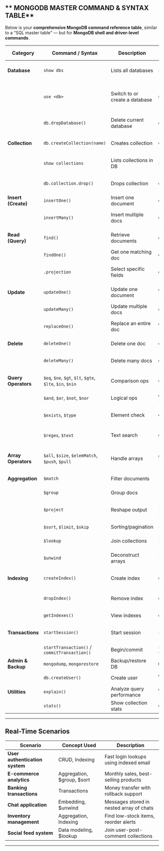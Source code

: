 


##  ** MONGODB MASTER COMMAND & SYNTAX TABLE**

Below is your **comprehensive MongoDB command reference table**, similar to a “SQL master table” — but for **MongoDB shell and driver-level commands**.

| **Category**        | **Command / Syntax**                                      | **Description**                | **Example**                                                                            | **Use Case**                | **Real-World Scenario**             |
| ------------------- | --------------------------------------------------------- | ------------------------------ | -------------------------------------------------------------------------------------- | --------------------------- | ----------------------------------- |
| **Database**        | `show dbs`                                                | Lists all databases            | `show dbs`                                                                             | Checking existing databases | View all databases on server        |
|                     | `use <db>`                                                | Switch to or create a database | `use shopDB`                                                                           | Create or connect to DB     | Create database for e-commerce site |
|                     | `db.dropDatabase()`                                       | Delete current database        | `db.dropDatabase()`                                                                    | Remove test DB              | Clean up unused test DB             |
| **Collection**      | `db.createCollection(name)`                               | Creates collection             | `db.createCollection("users")`                                                         | Create table equivalent     | Create collection for user data     |
|                     | `show collections`                                        | Lists collections in DB        | `show collections`                                                                     | View existing collections   | Check tables in current DB          |
|                     | `db.collection.drop()`                                    | Drops collection               | `db.users.drop()`                                                                      | Remove obsolete collection  | Delete old logs collection          |
| **Insert (Create)** | `insertOne()`                                             | Insert one document            | `db.users.insertOne({name:"John",age:25})`                                             | Add single record           | Insert one new user                 |
|                     | `insertMany()`                                            | Insert multiple docs           | `db.users.insertMany([{name:"A"}, {name:"B"}])`                                        | Bulk insert                 | Load bulk data from CSV             |
| **Read (Query)**    | `find()`                                                  | Retrieve documents             | `db.users.find({age:{$gt:20}})`                                                        | Get filtered records        | Get users older than 20             |
|                     | `findOne()`                                               | Get one matching doc           | `db.users.findOne({name:"John"})`                                                      | Single fetch                | Get one user by name                |
|                     | `.projection`                                             | Select specific fields         | `db.users.find({}, {name:1, _id:0})`                                                   | Field selection             | Get names only for UI list          |
| **Update**          | `updateOne()`                                             | Update one document            | `db.users.updateOne({name:"John"}, {$set:{age:30}})`                                   | Modify a single record      | Update user’s age                   |
|                     | `updateMany()`                                            | Update multiple docs           | `db.users.updateMany({}, {$set:{active:true}})`                                        | Bulk modify                 | Mark all users active               |
|                     | `replaceOne()`                                            | Replace an entire doc          | `db.users.replaceOne({name:"John"}, {name:"John", age:30})`                            | Overwrite data              | Replace outdated record             |
| **Delete**          | `deleteOne()`                                             | Delete one doc                 | `db.users.deleteOne({name:"John"})`                                                    | Remove one record           | Delete user account                 |
|                     | `deleteMany()`                                            | Delete many docs               | `db.users.deleteMany({active:false})`                                                  | Bulk delete                 | Remove inactive users               |
| **Query Operators** | `$eq`, `$ne`, `$gt`, `$lt`, `$gte`, `$lte`, `$in`, `$nin` | Comparison ops                 | `db.products.find({price:{$gt:100}})`                                                  | Filtering                   | Find all products > ₹100            |
|                     | `$and`, `$or`, `$not`, `$nor`                             | Logical ops                    | `db.users.find({$and:[{age:{$gt:18}}, {active:true}]})`                                | Complex filtering           | Find adult active users             |
|                     | `$exists`, `$type`                                        | Element check                  | `db.users.find({email:{$exists:true}})`                                                | Field presence              | Check if email field exists         |
|                     | `$regex`, `$text`                                         | Text search                    | `db.users.find({name:/John/i})`                                                        | Pattern matching            | Search user by name substring       |
| **Array Operators** | `$all`, `$size`, `$elemMatch`, `$push`, `$pull`           | Handle arrays                  | `db.students.find({grades:{$elemMatch:{score:{$gt:80}}}})`                             | Array queries               | Find students with >80 marks        |
| **Aggregation**     | `$match`                                                  | Filter documents               | `{ $match: { status: "A" }}`                                                           | Pipeline filtering          | Filter active orders                |
|                     | `$group`                                                  | Group docs                     | `{ $group: {_id:"$status", count:{$sum:1}}}`                                           | Aggregation                 | Count users per status              |
|                     | `$project`                                                | Reshape output                 | `{ $project: { name:1, total:{$sum:"$price"} }}`                                       | Projection                  | Return custom fields                |
|                     | `$sort`, `$limit`, `$skip`                                | Sorting/pagination             | `{ $sort: {price:-1}}`                                                                 | Order data                  | Show top 10 products                |
|                     | `$lookup`                                                 | Join collections               | `{ $lookup: { from:"orders", localField:"_id", foreignField:"user_id", as:"orders" }}` | Data join                   | Join users with orders              |
|                     | `$unwind`                                                 | Deconstruct arrays             | `{ $unwind: "$orders" }`                                                               | Expand arrays               | Flatten orders per user             |
| **Indexing**        | `createIndex()`                                           | Create index                   | `db.users.createIndex({email:1})`                                                      | Optimize queries            | Faster lookups by email             |
|                     | `dropIndex()`                                             | Remove index                   | `db.users.dropIndex("email_1")`                                                        | Cleanup                     | Remove unused index                 |
|                     | `getIndexes()`                                            | View indexes                   | `db.users.getIndexes()`                                                                | Check                       | Audit index setup                   |
| **Transactions**    | `startSession()`                                          | Start session                  | `session = db.getMongo().startSession()`                                               | Transaction start           | Begin multi-doc operation           |
|                     | `startTransaction()` / `commitTransaction()`              | Begin/commit                   | `session.startTransaction(); ... session.commitTransaction();`                         | Atomic operation            | Banking transfer                    |
| **Admin & Backup**  | `mongodump`, `mongorestore`                               | Backup/restore DB              | `mongodump --db testDB`                                                                | Backup & restore            | Regular DB maintenance              |
|                     | `db.createUser()`                                         | Create user                    | `db.createUser({user:"admin",pwd:"pass",roles:["readWrite"]})`                         | Add roles                   | Secure app DB                       |
| **Utilities**       | `explain()`                                               | Analyze query performance      | `db.users.find({age:{$gt:30}}).explain("executionStats")`                              | Debug                       | Find slow queries                   |
|                     | `stats()`                                                 | Show collection stats          | `db.users.stats()`                                                                     | Monitor                     | Check DB size usage                 |

---

##  **Real-Time Scenarios**

| **Scenario**                   | **Concept Used**           | **Description**                          |
| ------------------------------ | -------------------------- | ---------------------------------------- |
| **User authentication system** | CRUD, Indexing             | Fast login lookups using indexed email   |
| **E-commerce analytics**       | Aggregation, $group, $sort | Monthly sales, best-selling products     |
| **Banking transactions**       | Transactions               | Money transfer with rollback support     |
| **Chat application**           | Embedding, $unwind         | Messages stored in nested array of chats |
| **Inventory management**       | Aggregation, Indexing      | Find low-stock items, reorder alerts     |
| **Social feed system**         | Data modeling, $lookup     | Join user-post-comment collections       |

---


